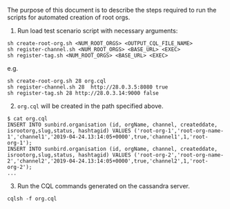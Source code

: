 The purpose of this document is to describe the steps required to run the scripts for automated creation of root orgs.

1. Run load test scenario script with necessary arguments:

```
sh create-root-org.sh <NUM_ROOT_ORGS> <OUTPUT_CQL_FILE_NAME>
sh register-channel.sh <NUM_ROOT_ORGS> <BASE_URL> <EXEC>
sh register-tag.sh <NUM_ROOT_ORGS> <BASE_URL> <EXEC>
```

e.g.
```
sh create-root-org.sh 28 org.cql
sh register-channel.sh 28  http://28.0.3.5:8080 true
sh register-tag.sh 28 http://28.0.3.14:9000 false
```
2. `org.cql` will be created in the path specified above.

```
$ cat org.cql
INSERT INTO sunbird.organisation (id, orgName, channel, createddate, isrootorg,slug,status, hashtagid) VALUES ('root-org-1','root-org-name-1','channel1','2019-04-24.13:14:05+0000',true,'channel1',1,'root-
org-1');
INSERT INTO sunbird.organisation (id, orgName, channel, createddate, isrootorg,slug,status, hashtagid) VALUES ('root-org-2','root-org-name-2','channel2','2019-04-24.13:14:05+0000',true,'channel2',1,'root-
org-2');
...
```

3. Run the CQL commands generated on the cassandra server.

```
cqlsh -f org.cql
```
